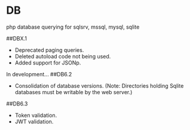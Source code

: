 # DB

php database querying for sqlsrv, mssql, mysql, sqlite

##DBX.1 
  * Deprecated paging queries.
  * Deleted autoload code not being used.
  * Added support for JSONp.

In development...
##DB6.2
  * Consolidation of database versions.
(Note: Directories holding Sqlite databases must be writable by the web server.)

##DB6.3
  * Token validation.
  * JWT validation.
